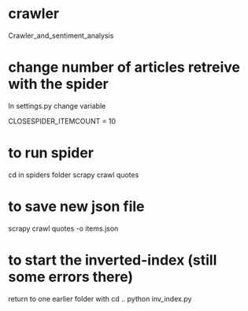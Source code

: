 # crawler
Crawler_and_sentiment_analysis

# change number of articles retreive with the spider
In settings.py change variable

CLOSESPIDER_ITEMCOUNT = 10

# to run spider
cd in spiders folder
scrapy crawl quotes

# to save new json file
scrapy crawl quotes -o items.json

# to start the inverted-index (still some errors there)
return to one earlier folder with cd ..
python inv_index.py
